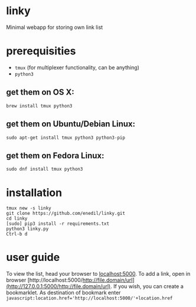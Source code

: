 # linky
Minimal webapp for storing own link list

# prerequisities
 - `tmux` (for multiplexer functionality, can be anything)
 - `python3`

## get them on OS X:

    brew install tmux python3

## get them on Ubuntu/Debian Linux:

    sudo apt-get install tmux python3 python3-pip
    
## get them on Fedora Linux:

    sudo dnf install tmux python3 

# installation

    tmux new -s linky
    git clone https://github.com/enedil/linky.git
    cd linky
    [sudo] pip3 install -r requirements.txt
    python3 linky.py
    Ctrl-b d
    

# user guide

To view the list, head your browser to [localhost:5000](http://127.0.0.1:5000/).
To add a link, open in browser [http://localhost:5000/http://file.domain/url](http://127.0.0.1:5000/http://file.domain/url).
If you wish, you can create a bookmarklet. As destination of bookmark enter `javascript:location.href='http://localhost:5000/'+location.href`
